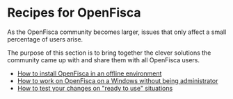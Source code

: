 # Recipes for OpenFisca

As the OpenFisca community becomes larger, issues that only affect a small percentage of users arise.

The purpose of this section is to bring together the clever solutions the community came up with and share them with all OpenFisca users.

- [How to install OpenFisca in an offline environment](./offline-environment.md)
- [How to work on OpenFisca on a Windows without being administrator](./windows-no-admin.md)
- [How to test your changes on "ready to use" situations](./test_situations.md)

